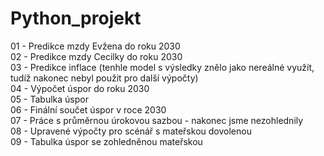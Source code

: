 # Python_projekt
01 - Predikce mzdy Evžena do roku 2030  
02 - Predikce mzdy Cecilky do roku 2030  
03 - Predikce inflace (tenhle model s výsledky znělo jako nereálné využít, tudíž nakonec nebyl použit pro další výpočty)  
04 - Výpočet úspor do roku 2030  
05 - Tabulka úspor  
06 - Finální součet úspor v roce 2030  
07 - Práce s průměrnou úrokovou sazbou - nakonec jsme nezohlednily  
08 - Upravené výpočty pro scénář s mateřskou dovolenou  
09 - Tabulka úspor se zohledněnou mateřskou  

